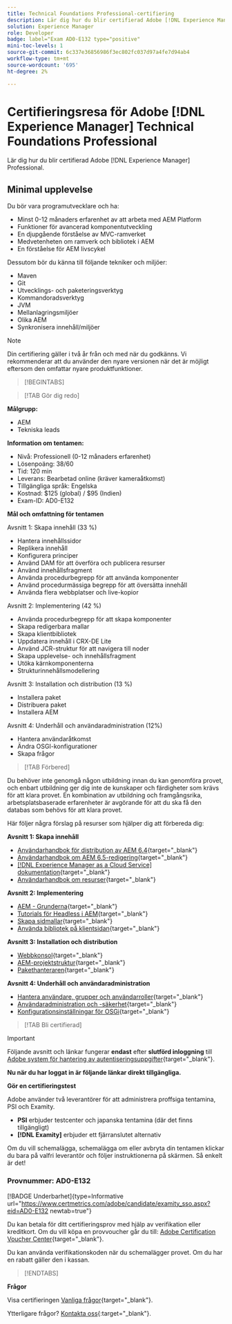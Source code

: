 ```yaml
---
title: Technical Foundations Professional-certifiering
description: Lär dig hur du blir certifierad Adobe [!DNL Experience Manager] Professional.
solution: Experience Manager
role: Developer
badge: label="Exam AD0-E132 type="positive"
mini-toc-levels: 1
source-git-commit: 6c337e36856986f3ec802fc037d97a4fe7d94ab4
workflow-type: tm+mt
source-wordcount: '695'
ht-degree: 2%

---
```


# Certifieringsresa för Adobe [!DNL Experience Manager] Technical Foundations Professional

Lär dig hur du blir certifierad Adobe [!DNL Experience Manager] Professional.

## Minimal upplevelse

Du bör vara programutvecklare och ha:

* Minst 0-12 månaders erfarenhet av att arbeta med AEM Platform
* Funktioner för avancerad komponentutveckling
* En djupgående förståelse av MVC-ramverket
* Medvetenheten om ramverk och bibliotek i AEM
* En förståelse för AEM livscykel

Dessutom bör du känna till följande tekniker och miljöer:

* Maven
* Git
* Utvecklings- och paketeringsverktyg
* Kommandoradsverktyg
* JVM
* Mellanlagringsmiljöer
* Olika AEM
* Synkronisera innehåll/miljöer

>[!NOTE]
>
>Din certifiering gäller i två år från och med när du godkänns. Vi rekommenderar att du använder den nyare versionen när det är möjligt eftersom den omfattar nyare produktfunktioner.

>[!BEGINTABS]

>[!TAB Gör dig redo]

**Målgrupp:**

* AEM
* Tekniska leads

**Information om tentamen:**

* Nivå: Professionell (0-12 månaders erfarenhet)
* Lösenpoäng: 38/60
* Tid: 120 min
* Leverans: Bearbetad online (kräver kameraåtkomst)
* Tillgängliga språk: Engelska
* Kostnad: $125 (global) / $95 (Indien)
* Exam-ID: AD0-E132

**Mål och omfattning för tentamen**

Avsnitt 1: Skapa innehåll (33 %)

* Hantera innehållssidor
* Replikera innehåll
* Konfigurera principer
* Använd DAM för att överföra och publicera resurser
* Använd innehållsfragment
* Använda procedurbegrepp för att använda komponenter
* Använd procedurmässiga begrepp för att översätta innehåll
* Använda flera webbplatser och live-kopior

Avsnitt 2: Implementering (42 %)

* Använda procedurbegrepp för att skapa komponenter
* Skapa redigerbara mallar
* Skapa klientbibliotek
* Uppdatera innehåll i CRX-DE Lite
* Använd JCR-struktur för att navigera till noder
* Skapa upplevelse- och innehållsfragment
* Utöka kärnkomponenterna
* Strukturinnehållsmodellering

Avsnitt 3: Installation och distribution (13 %)

* Installera paket
* Distribuera paket
* Installera AEM

Avsnitt 4: Underhåll och användaradministration (12%)

* Hantera användaråtkomst
* Ändra OSGI-konfigurationer
* Skapa frågor

>[!TAB Förbered]

Du behöver inte genomgå någon utbildning innan du kan genomföra provet, och enbart utbildning ger dig inte de kunskaper och färdigheter som krävs för att klara provet. En kombination av utbildning och framgångsrika, arbetsplatsbaserade erfarenheter är avgörande för att du ska få den databas som behövs för att klara provet.

Här följer några förslag på resurser som hjälper dig att förbereda dig:

**Avsnitt 1: Skapa innehåll**


* [Användarhandbok för distribution av AEM 6.4](https://experienceleague.adobe.com/docs/experience-manager-64/deploying/home.html?lang=en){target="_blank"}
* [Användarhandbok om AEM 6.5-redigering](https://experienceleague.adobe.com/docs/experience-manager-65/authoring/home.html?lang=en){target="_blank"}
* [[!DNL Experience Manager as a Cloud Service] dokumentation](https://experienceleague.adobe.com/docs/experience-manager-cloud-service/content/home.html?lang=en){target="_blank"}
* [Användarhandbok om resurser](https://experienceleague.adobe.com/docs/experience-manager-65/assets/home.html?lang=en){target="_blank"}

**Avsnitt 2: Implementering**

* [AEM - Grunderna](https://experienceleague.adobe.com/docs/experience-manager-65/developing/components/components-basics.html?lang=en){target="_blank"}
* [Tutorials för Headless i AEM](https://experienceleague.adobe.com/docs/experience-manager-learn/getting-started-with-aem-headless/overview.html?lang=en){target="_blank"}
* [Skapa sidmallar](https://experienceleague.adobe.com/docs/experience-manager-65/authoring/siteandpage/templates.html?lang=en#creating-and-managing-templates){target="_blank"}
* [Använda bibliotek på klientsidan](https://experienceleague.adobe.com/docs/experience-manager-65/developing/introduction/clientlibs.html?lang=en){target="_blank"}

**Avsnitt 3: Installation och distribution**

* [Webbkonsol](https://experienceleague.adobe.com/docs/experience-manager-65/deploying/configuring/web-console.html?lang=en){target="_blank"}
* [AEM-projektstruktur](https://experienceleague.adobe.com/docs/experience-manager-cloud-service/content/implementing/developing/aem-project-content-package-structure.html?lang=en#embedding-3rd-party-packages){target="_blank"}
* [Pakethanteraren](https://experienceleague.adobe.com/docs/experience-manager-65/administering/contentmanagement/package-manager.html?lang=en#what-are-packages){target="_blank"}

**Avsnitt 4: Underhåll och användaradministration**

* [Hantera användare, grupper och användarroller](https://experienceleague.adobe.com/docs/experience-manager-brand-portal/using/admin-tools/brand-portal-adding-users.html?lang=en#add-a-user){target="_blank"}
* [Användaradministration och -säkerhet](https://experienceleague.adobe.com/docs/experience-manager-65/administering/security/security.html?lang=en){target="_blank"}
* [Konfigurationsinställningar för OSGi](https://experienceleague.adobe.com/docs/experience-manager-65/deploying/configuring/osgi-configuration-settings.html?lang=en){target="_blank"}

>[!TAB Bli certifierad]

>[!IMPORTANT]
>
>Följande avsnitt och länkar fungerar **endast**  efter **slutförd inloggning** till [Adobe system för hantering av autentiseringsuppgifter](http://www.certmetrics.com/adobe){target="_blank"}.

**Nu när du har loggat in är följande länkar direkt tillgängliga.**

**Gör en certifieringstest**

Adobe använder två leverantörer för att administrera proffsiga tentamina, PSI och Examity.

* **PSI** erbjuder testcenter och japanska tentamina (där det finns tillgängligt)
* **[!DNL Examity]** erbjuder ett fjärranslutet alternativ

Om du vill schemalägga, schemalägga om eller avbryta din tentamen klickar du bara på valfri leverantör och följer instruktionerna på skärmen. Så enkelt är det!

### Provnummer: AD0-E132

[!BADGE Underbarhet]{type=Informative url="https://www.certmetrics.com/adobe/candidate/examity_sso.aspx?eid=AD0-E132 newtab=true"}

Du kan betala för ditt certifieringsprov med hjälp av verifikation eller kreditkort. Om du vill köpa en provvoucher går du till: [Adobe Certification Voucher Center](https://market.xvoucher.com/adobe/global){target="_blank"}.

Du kan använda verifikationskoden när du schemalägger provet. Om du har en rabatt gäller den i kassan.

>[!ENDTABS]

**Frågor**

Visa certifieringen [Vanliga frågor](https://experienceleague.adobe.com/docs/certification/certification/faq.html?lang=en){target="_blank"}.

Ytterligare frågor? [Kontakta oss](mailto:certif@adobe.com){:target=&quot;_blank&quot;}.
